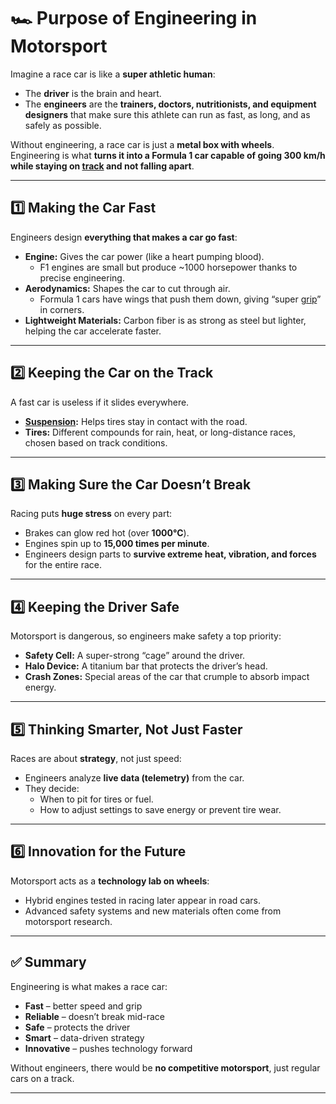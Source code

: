# 🏎️ Purpose of Engineering in Motorsport

Imagine a race car is like a **super athletic human**:
- The **driver** is the brain and heart.  
- The **engineers** are the **trainers, doctors, nutritionists, and equipment designers** that make sure this athlete can run as fast, as long, and as safely as possible.  

Without engineering, a race car is just a **metal box with wheels**.  
Engineering is what **turns it into a Formula 1 car capable of going 300 km/h while staying on [track](https://github.com/iuliana11/F1-Engineering-Learning-Path/blob/main/Motorsport_Vocabulary.md#-track) and not falling apart**.

---

## 1️⃣ Making the Car Fast

Engineers design **everything that makes a car go fast**:

- **Engine:** Gives the car power (like a heart pumping blood).  
  - F1 engines are small but produce ~1000 horsepower thanks to precise engineering.  
- **Aerodynamics:** Shapes the car to cut through air.  
  - Formula 1 cars have wings that push them down, giving “super [grip](https://github.com/iuliana11/F1-Engineering-Learning-Path/blob/main/Motorsport_Vocabulary.md#-grip)” in corners.  
- **Lightweight Materials:** Carbon fiber is as strong as steel but lighter, helping the car accelerate faster.

---

## 2️⃣ Keeping the Car on the Track

A fast car is useless if it slides everywhere.

- **[Suspension](https://github.com/iuliana11/F1-Engineering-Learning-Path/blob/main/Motorsport_Vocabulary.md#-suspension):** Helps tires stay in contact with the road.  
- **Tires:** Different compounds for rain, heat, or long-distance races, chosen based on track conditions.  

---

## 3️⃣ Making Sure the Car Doesn’t Break

Racing puts **huge stress** on every part:

- Brakes can glow red hot (over **1000°C**).  
- Engines spin up to **15,000 times per minute**.  
- Engineers design parts to **survive extreme heat, vibration, and forces** for the entire race.

---

## 4️⃣ Keeping the Driver Safe

Motorsport is dangerous, so engineers make safety a top priority:

- **Safety Cell:** A super-strong “cage” around the driver.  
- **Halo Device:** A titanium bar that protects the driver’s head.  
- **Crash Zones:** Special areas of the car that crumple to absorb impact energy.

---

## 5️⃣ Thinking Smarter, Not Just Faster

Races are about **strategy**, not just speed:

- Engineers analyze **live data (telemetry)** from the car.  
- They decide:
  - When to pit for tires or fuel.
  - How to adjust settings to save energy or prevent tire wear.

---

## 6️⃣ Innovation for the Future

Motorsport acts as a **technology lab on wheels**:

- Hybrid engines tested in racing later appear in road cars.  
- Advanced safety systems and new materials often come from motorsport research.

---

## ✅ Summary

Engineering is what makes a race car:

- **Fast** – better speed and grip  
- **Reliable** – doesn’t break mid-race  
- **Safe** – protects the driver  
- **Smart** – data-driven strategy  
- **Innovative** – pushes technology forward  

Without engineers, there would be **no competitive motorsport**, just regular cars on a track.

---
